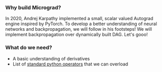 ### Why build Micrograd? 

In 2020, Andrej Karpathy implemented a small, scalar valued Autograd engine inspired by PyTorch. To develop a better understanding of neural networks and backpropagation, we will follow in his footsteps! We will implement backpropagation over dynamically built DAG. Let's gooo!

### What do we need? 

- A basic understanding of derivatives 
- List of [standard python operators](https://docs.python.org/3/library/operator.html) that we can overload
